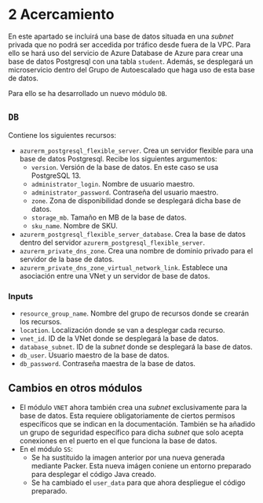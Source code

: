# 2 Acercamiento
En este apartado se incluirá una base de datos situada en una *subnet* privada que no podrá ser accedida por tráfico desde fuera de la VPC. Para ello se hará uso del servicio de Azure Database de Azure para crear una base de datos Postgresql con una tabla `student`. Además, se desplegará un microservicio dentro del Grupo de Autoescalado que haga uso de esta base de datos.

Para ello se ha desarrollado un nuevo módulo `DB`.

## `DB`
Contiene los siguientes recursos:
* `azurerm_postgresql_flexible_server`. Crea un servidor flexible para una base de datos Postgresql. Recibe los siguientes argumentos:
	* `version`. Versión de la base de datos. En este caso se usa PostgreSQL 13.
	* `administrator_login`. Nombre de usuario maestro.
	* `administrator_password`. Contraseña del usuario maestro.
	* `zone`. Zona de disponibilidad donde se desplegará dicha base de datos.
	* `storage_mb`. Tamaño en MB de la base de datos.
	* `sku_name`. Nombre de SKU.
* `azurerm_postgresql_flexible_server_database`. Crea la base de datos dentro del servidor `azurerm_postgresql_flexible_server`.
* `azurerm_private_dns_zone`. Crea una nombre de dominio privado para el servidor de la base de datos.
* `azurerm_private_dns_zone_virtual_network_link`. Establece una asociación entre una VNet y un servidor de base de datos.
### Inputs
* `resource_group_name`. Nombre del grupo de recursos donde se crearán los recursos.
* `location`. Localización donde se van a desplegar cada recurso.
* `vnet_id`. ID de la VNet donde se desplegará la base de datos.
* `database_subnet`. ID de la *subnet* donde se desplegará la base de datos.
* `db_user`. Usuario maestro de la base de datos.
* `db_password`. Contraseña maestra de la base de datos.

## Cambios en otros módulos
* El módulo `VNET` ahora también crea una *subnet* exclusivamente para la base de datos. Esta requiere obligatoriamente de ciertos permisos específicos que se indican en la documentación. También se ha añadido un grupo de seguridad específico para dicha *subnet* que solo acepta conexiones en el puerto en el que funciona la base de datos.
* En el módulo `SS`:
	* Se ha sustituido la imagen anterior por una nueva generada mediante Packer. Esta nueva imágen coniene un entorno preparado para desplegar el código Java creado.
	* Se ha cambiado el `user_data` para que ahora despliegue el código preparado.

